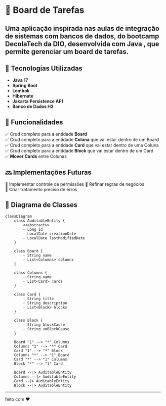 # 📌 Board de Tarefas  

Uma aplicação inspirada nas aulas de integração de sistemas com bancos de dados, do bootcamp **DecolaTech** da **DIO**, desenvolvida com **Java** , que permite gerenciar um **board de tarefas**. 
---

## 🚀 Tecnologias Utilizadas  
- **Java 17**  
- **Spring Boot**
- **Lombok** 
- **Hibernate**
- **Jakarta Persistence API**
- **Banco de Dados H2**  
 
## 📌 Funcionalidades  
✅ Crud completo para a entidade **Board**  
✅ Crud completo para a entidade **Coluna** que vai estar dentro de um Board  
✅ Crud completo para a entidade **Card** que vai estar dentro de uma Coluna  
✅ Crud completo para a entidade **Block** que vai estar dentro de um Card  
✅ **Mover Cards** entre Colunas  

## 🔜 **Implementações Futuras**  
🔹 Implementar controle de permissões 
🔹 Refinar regras de negócios  
🔹 Criar tratamento preciso de erros

## 📄 Diagrama de Classes
```mermaid
classDiagram
    class AuditableEntity {
        <<abstract>>
        - Long id
        - LocalDate creationDate
        - LocalDate lastModifiedDate
    }

    class Board {
        - String name
        - List<Columns> columns
    }

    class Columns {
        - String name
        - List<Card> cards
    }

    class Card {
        - String title
        - String description
        - List<Block> blocks
    }

    class Block {
        - String blockCause
        - String unBlockCause
    }

    Board "1" --> "*" Columns 
    Columns "1" --> "*" Card 
    Card "1" --> "*" Block 
    Columns "*" --> "1" Board
    Card "*" --> "1" Columns
    Block "*" --> "1" Card
    
    Board --|> AuditableEntity
    Columns --|> AuditableEntity
    Card --|> AuditableEntity
    Block --|> AuditableEntity

```
---
feito com ❤️
